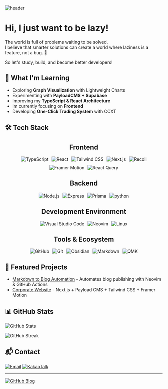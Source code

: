 ![header](https://capsule-render.vercel.app/api?type=waving&color=55C2B1&height=300&section=header&text=Lazy%20Dinosur&fontSize=90&fontAlignY=38&desc=Frontend%20Developer%20%7C%20Hyeonogseok%20Woo&descAlignY=53&descAlign=70&fontColor=ffffff)

# Hi, I just want to be lazy!

The world is full of problems waiting to be solved.  
I believe that smarter solutions can create a world where laziness is a feature, not a bug. 🚀

So let's study, build, and become better developers!

## 🚀 **What I'm Learning**

- Exploring **Graph Visualization** with Lightweight Charts
- Experimenting with **PayloadCMS + Supabase**
- Improving my **TypeScript & React Architecture**
- Im currently focusing on **Frontend**
- Developing **One-Click Trading System** with CCXT

## 🛠️ **Tech Stack**

<h2 align="center">Frontend</h2>

<div style="display: flex; flex-wrap: wrap; justify-content: center; gap: 10px; ">
  <img src="https://img.shields.io/badge/TypeScript-3178C6?style=flat&logo=typescript&logoColor=white" alt="TypeScript" />
  <img src="https://img.shields.io/badge/React-61DAFB?style=flat&logo=react&logoColor=black" alt="React" />
  <img src="https://img.shields.io/badge/Tailwind%20CSS-06B6D4?style=flat&logo=tailwindcss&logoColor=white" alt="Tailwind CSS" />
  <img src="https://img.shields.io/badge/Next.js-000000?style=flat&logo=next.js&logoColor=white" alt="Next.js" />
  <img src="https://img.shields.io/badge/Recoil-FF6B00?style=flat&logo=recoil&logoColor=white" alt="Recoil" />
  <img src="https://img.shields.io/badge/Framer Motion-FF5A1F?style=flat&logo=framer&logoColor=white" alt="Framer Motion" />
  <img src="https://img.shields.io/badge/React Query-FF4154?style=flat&logo=reactquery&logoColor=white" alt="React Query" />
</div>

<h2 align="center">Backend</h2>
<div style="display: flex; flex-wrap: wrap; justify-content: center; gap: 10px;">
  <img src="https://img.shields.io/badge/Node.js-339933?style=flat&logo=node.js&logoColor=white" alt="Node.js" />
  <img src="https://img.shields.io/badge/Express-000000?style=flat&logo=express&logoColor=white" alt="Express" />
  <img src="https://img.shields.io/badge/Prisma-2D374A?style=flat&logo=prisma&logoColor=white" alt="Prisma" />
  <img src="https://img.shields.io/badge/Python-3776AB?style=flat&logo=python&logoColor=white" alt="python" />
</div>

<h2 align="center">Development Environment</h2>

<div style="display: flex; flex-wrap: wrap; justify-content: center; gap: 10px;">
  <img src="https://img.shields.io/badge/Visual Studio Code-007ACC?style=flat&logo=visual-studio-code&logoColor=white" alt="Visual Studio Code" />
  <img src="https://img.shields.io/badge/Neovim-575c62?style=flat&logo=neovim&logoColor=white" alt="Neovim" />
  <img src="https://img.shields.io/badge/Linux-FCC624?style=flat&logo=linux&logoColor=black" alt="Linux" />
</div>

<h2 align="center">Tools & Ecosystem</h2>

<div style="display: flex; flex-wrap: wrap; justify-content: center; gap: 10px;">
  <img src="https://img.shields.io/badge/GitHub-181717?style=flat&logo=github&logoColor=white" alt="GitHub" />
  <img src="https://img.shields.io/badge/Git-F05032?style=flat&logo=git&logoColor=white" alt="Git" />
  <img src="https://img.shields.io/badge/Obsidian-000000?style=flat&logo=obsidian&logoColor=white" alt="Obsidian"/>
  <img src="https://img.shields.io/badge/Markdown-000000?style=flat&logo=markdown&logoColor=white"alt="Markdown"/>
  <img src="https://img.shields.io/badge/QMK-FF0000?style=flat&logo=qmk&logoColor=white" alt="QMK"/>
  
</div>

## 🌟 **Featured Projects**

- [Markdown to Blog Automation](https://github.com/lazy-dinosaur/lazy-dinosaur.github.io) - Automates blog publishing with Neovim & GitHub Actions
- [Corporate Website](https://www.imyourbox.com/) - Next.js + Payload CMS + Tailwind CSS + Framer Motion

## 📊 **GitHub Stats**

![GitHub Stats](https://github-readme-stats.vercel.app/api?username=lazy-dinosaur&show_icons=true&theme=radical)

![GitHub Streak](https://github-readme-streak-stats.herokuapp.com/?user=lazy-dinosaur&theme=radical)

## 📬 **Contact**

[![Email](https://img.shields.io/badge/Email-EA4335?style=flat&logo=gmail&logoColor=white)](mailto:woohs0130@naver.com)
[![KakaoTalk](https://img.shields.io/badge/KakaoTalk-FFCD00?style=flat&logo=kakaotalk&logoColor=white)](https://open.kakao.com/o/sdG4BPjh)

---

[![GitHub Blog](https://img.shields.io/badge/GitHub%20Blog-181717?style=flat&logo=github&logoColor=white)](https://your-github-username.github.io)

